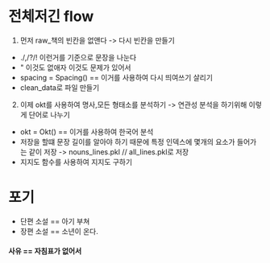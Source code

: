 # 전체저긴 flow 
1. 먼저 raw_책의 빈칸을 없앤다  -> 다시 빈칸을 만들기
-  ./,/?/! 이런거를 기준으로 문장을 나눈다
- " 이것도 없애자 이것도 문제가 있어서
- spacing = Spacing() ==  이거를 사용하여 다시 띄여쓰기 살리기
- clean_data로 파일 만들기

2. 이제 okt를 사용하여 명사,모든 형태소를 분석하기 -> 연관성 분석을 하기위해 이렇게 단어로 나누기
- okt = Okt() == 이거를 사용하여 한국어 분석
- 저장을 할떄 문장 길이를 알아야 하기 때문에 특정 인덱스에 몇개의 요소가 들어가는 같이 저장
-> nouns_lines.pkl // all_lines.pkl로 저장
-  지지도 함수를 사용하여 지지도 구하기



# 포기 
- 단편 소설 == 아기 부쳐
- 장편 소설 == 소년이 온다.
#### 사유 == 자침표가 없어서